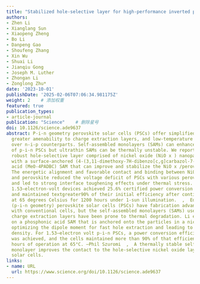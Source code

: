 ```yaml
---
title: "Stabilized hole-selective layer for high-performance inverted p-i-n perovskite solar cells"
authors:
- Zhen Li
- Xianglang Sun
- Xiaopeng Zheng
- Bo Li
- Danpeng Gao
- Shoufeng Zhang
- Xin Wu
- Shuai Li
- Jianqiu Gong
- Joseph M. Luther
- Zhongan Li
- Zonglong Zhu*
date: '2023-10-01'
publishDate: '2025-02-06T07:06:34.981175Z'
weight: 2    # 添加权重
featured: true
publication_types:
- article-journal
publication: "Science"    # 删除星号
doi: 10.1126/science.ade9637
abstract: P-i-n geometry perovskite solar cells (PSCs) offer simplified fabrication,
  greater amenability to charge extraction layers, and low-temperature processing
  over n-i-p counterparts. Self-assembled monolayers (SAMs) can enhance the performance
  of p-i-n PSCs but ultrathin SAMs can be thermally unstable. We report a thermally
  robust hole-selective layer comprised of nickel oxide (NiO x ) nanoparticle film
  with a surface-anchored (4-(3,11-dimethoxy-7H-dibenzo[c,g]carbazol-7-yl)butyl)phosphonic
  acid (MeO-4PADBC) SAM that can improve and stabilize the NiO x /perovskite interface.
  The energetic alignment and favorable contact and binding between NiO x /MeO-4PADBC
  and perovskite reduced the voltage deficit of PSCs with various perovskite compositions
  and led to strong interface toughening effects under thermal stress. The resulting
  1.53–electron-volt devices achieved 25.6% certified power conversion efficiency
  and maintained textgreater90% of their initial efficiency after continuously operating
  at 65 degrees Celsius for 1200 hours under 1-sun illumination.  ,  Editor’s summary  Inverted
  (p-i-n geometry) perovskite solar cells (PSCs) have fabrication advantages compared
  with conventional cells, but the self-assembled monolayers (SAMs) used to stabilize
  charge extraction layers have been prone to thermal degradation. Li et al . report
  on a phosphonic acid SAM that is anchored onto the particles in a nickel oxide film,
  optimizing the dipole moment for fast hole extraction and leading to a low defect
  density. For 1.53–electron volt p-i-n PSCs, a power conversion efficiency of 25.6%
  was achieved, and the cells maintained more than 90% of that efficiency after 1200
  hours of operation at 65°C. —Phil Szuromi  ,  A thermally stable self-assembled
  monolayer improves the contact to the hole-selective nickel oxide layer in perovskite
  solar cells.
links:
- name: URL
  url: https://www.science.org/doi/10.1126/science.ade9637
---
```

